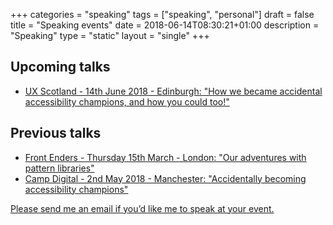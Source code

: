 +++
categories = "speaking"
tags = ["speaking", "personal"]
draft = false
title = "Speaking events"
date = 2018-06-14T08:30:21+01:00
description = "Speaking"
type = "static"
layout = "single"
+++
## Upcoming talks
* <a href="https://uxscotland.net/2018/sessions/index.php?session=93" rel="noopener">UX Scotland - 14th June 2018 - Edinburgh: "How we became accidental accessibility champions, and how you could too!"</a>

## Previous talks
* <a href="https://www.meetup.com/frontenders-valtech/events/247610703/" rel="noopener">Front Enders - Thursday 15th March - London: "Our adventures with pattern libraries"</a>
* <a href="https://www.wearesigma.com/campdigital/2018/chris-gibbons/" rel="noopener">Camp Digital - 2nd May 2018 - Manchester: "Accidentally becoming accessibility champions"</a>


<a href="mailto:chris@gbbns.co" rel="noopener">Please send me an email if you’d like me to speak at your event.</a>
